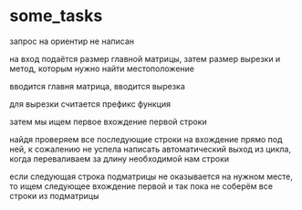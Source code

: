 # some_tasks
запрос на ориентир не написан

на вход подаётся размер главной матрицы, затем размер вырезки и метод, которым нужно найти местоположение

вводится главня матрица, вводится вырезка

для вырезки считается префикс функция

затем мы ищем первое вхождение первой строки

найдя проверяем все последующие строки на вхождение прямо под ней, к сожалению не успела написать автоматический выход из цикла, когда переваливаем за длину необходимой нам строки

если следующая строка подматрицы не оказывается на нужном месте, то ищем следующее вхождение первой и так пока не соберём все строки из подматрицы
